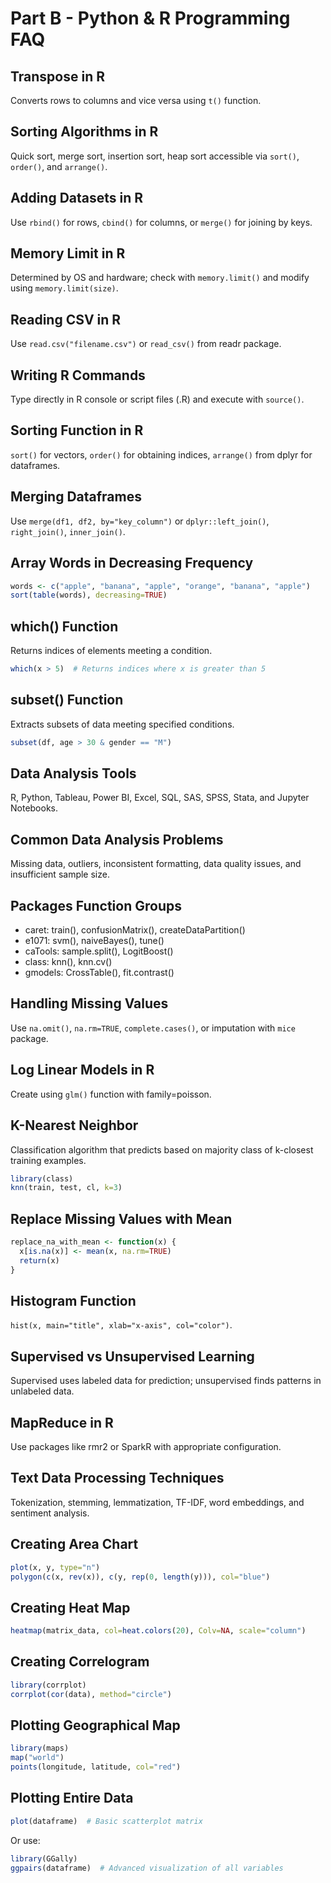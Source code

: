 # Part B - Python & R Programming FAQ

## Transpose in R
Converts rows to columns and vice versa using `t()` function.

## Sorting Algorithms in R
Quick sort, merge sort, insertion sort, heap sort accessible via `sort()`, `order()`, and `arrange()`.

## Adding Datasets in R
Use `rbind()` for rows, `cbind()` for columns, or `merge()` for joining by keys.

## Memory Limit in R
Determined by OS and hardware; check with `memory.limit()` and modify using `memory.limit(size)`.

## Reading CSV in R
Use `read.csv("filename.csv")` or `read_csv()` from readr package.

## Writing R Commands
Type directly in R console or script files (.R) and execute with `source()`.

## Sorting Function in R
`sort()` for vectors, `order()` for obtaining indices, `arrange()` from dplyr for dataframes.

## Merging Dataframes
Use `merge(df1, df2, by="key_column")` or `dplyr::left_join()`, `right_join()`, `inner_join()`.

## Array Words in Decreasing Frequency
```r
words <- c("apple", "banana", "apple", "orange", "banana", "apple")
sort(table(words), decreasing=TRUE)
```

## which() Function
Returns indices of elements meeting a condition.
```r
which(x > 5)  # Returns indices where x is greater than 5
```

## subset() Function
Extracts subsets of data meeting specified conditions.
```r
subset(df, age > 30 & gender == "M")
```

## Data Analysis Tools
R, Python, Tableau, Power BI, Excel, SQL, SAS, SPSS, Stata, and Jupyter Notebooks.

## Common Data Analysis Problems
Missing data, outliers, inconsistent formatting, data quality issues, and insufficient sample size.

## Packages Function Groups
- caret: train(), confusionMatrix(), createDataPartition()
- e1071: svm(), naiveBayes(), tune()
- caTools: sample.split(), LogitBoost()
- class: knn(), knn.cv()
- gmodels: CrossTable(), fit.contrast()

## Handling Missing Values
Use `na.omit()`, `na.rm=TRUE`, `complete.cases()`, or imputation with `mice` package.

## Log Linear Models in R
Create using `glm()` function with family=poisson.

## K-Nearest Neighbor
Classification algorithm that predicts based on majority class of k-closest training examples.
```r
library(class)
knn(train, test, cl, k=3)
```

## Replace Missing Values with Mean
```r
replace_na_with_mean <- function(x) {
  x[is.na(x)] <- mean(x, na.rm=TRUE)
  return(x)
}
```

## Histogram Function
`hist(x, main="title", xlab="x-axis", col="color")`.

## Supervised vs Unsupervised Learning
Supervised uses labeled data for prediction; unsupervised finds patterns in unlabeled data.

## MapReduce in R
Use packages like rmr2 or SparkR with appropriate configuration.

## Text Data Processing Techniques
Tokenization, stemming, lemmatization, TF-IDF, word embeddings, and sentiment analysis.

## Creating Area Chart
```r
plot(x, y, type="n")
polygon(c(x, rev(x)), c(y, rep(0, length(y))), col="blue")
```

## Creating Heat Map
```r
heatmap(matrix_data, col=heat.colors(20), Colv=NA, scale="column")
```

## Creating Correlogram
```r
library(corrplot)
corrplot(cor(data), method="circle")
```

## Plotting Geographical Map
```r
library(maps)
map("world")
points(longitude, latitude, col="red")
```

## Plotting Entire Data
```r
plot(dataframe)  # Basic scatterplot matrix
```
Or use:
```r
library(GGally)
ggpairs(dataframe)  # Advanced visualization of all variables
```